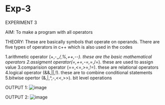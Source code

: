 # Exp-3
EXPERIMENT 3

AIM: To make a program with all operators

THEORY: These are basically symbols that operate on operands. There are five types of operators in c++ which is also used in the codes

1.arithmetic operator (+,-,*,/,%,++,--). these are the basic mathematical operators
2.assigment operator(=,+=,-=,*=,/=). these are used to assign value
3.comparision operator (==,<=,>=,!=). these are relational operators
4.logical operator (&&,||,!). these are to combine conditional statements
5.bitwise opertor (&,|,^,-,<<,>>). bit level operations

OUTPUT 1:
![image](https://github.com/user-attachments/assets/b13c4da9-f07f-4dbc-9f44-b8071f1489da)

OUTPUT 2:
![image](https://github.com/user-attachments/assets/4096c8ea-1337-49cc-8a0e-9e3ff8bc7ea8)
